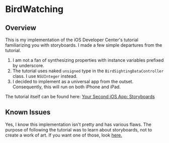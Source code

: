 BirdWatching
============

Overview
--------

This is my implementation of the iOS Developer Center's tutorial familiarizing you with storyboards.  I made a few simple departures from the
tutorial.

1. I am not a fan of synthesizing properties with instance variables prefixed by underscore.
2. The tutorial uses naked `unsigned` type in the `BirdSightingDataController` class. I use `NSUInteger` instead.
3. I decided to implement as a universal app from the outset. Consequently, this will run on both iPhone and iPad.

The tutorial itself can be found here: [Your Second iOS App: Storyboards](https://developer.apple.com/library/ios/#documentation/iPhone/Conceptual/SecondiOSAppTutorial/Introduction/Introduction.html)

Known Issues
------------

Yes, I know this implementation isn't pretty and has various flaws. The purpose of following the tutorial was to learn about storyboards, not to create a work of art.  If you want one of those, look [here.](http://www.mcnaughtonart.com/artwork/view_zoom/?artpiece_id=379)

